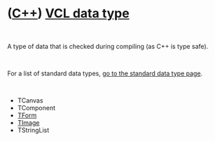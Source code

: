 



 

 

 

 

 

([C++](Cpp.md)) [VCL data type](CppDataType.md)
=================================================

 

A type of data that is checked during compiling (as C++ is type safe).

 

For a list of standard data types, [go to the standard data type
page](CppDataType.md).

 

-   TCanvas
-   TComponent
-   [TForm](CppTForm.md)
-   [TImage](CppTImage.md)
-   TStringList

 

 

 

 

 





 



